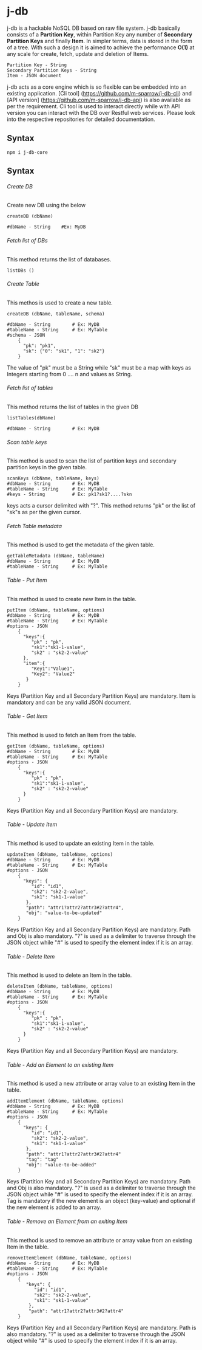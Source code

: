 # j-db
j-db is a hackable NoSQL DB based on raw file system. j-db basically consists of a **Partition Key**, within Partition Key any number of **Secondary Partition Keys** and finally **Item**. In simpler terms, data is stored in the form of a tree. With such a design it is aimed to achieve the performance **O(1)** at any scale for create, fetch, update and deletion of Items.

```
Partition Key - String
Secondary Partition Keys - String
Item - JSON document
```
j-db acts as a core engine which is so flexible can be embedded into an existing application. [Cli tool] (https://github.com/m-sparrow/j-db-cli) and [API version] (https://github.com/m-sparrow/j-db-api) is also available as per the requirement. Cli tool is used to interact directly while with API version you can interact with the DB over Restful web services. Please look into the respective repositories for detailed documentation.

## Syntax
```
npm i j-db-core
```

## Syntax

###### Create DB
Create new DB using the below
```
createDB (dbName)   

#dbName - String    #Ex: MyDB

```

###### Fetch list of DBs
This method returns the list of databases.
```
listDBs ()
```

###### Create Table
This methos is used to create a new table.
```
createDB (dbName, tableName, schema)   

#dbName - String        # Ex: MyDB
#tableName - String     # Ex: MyTable
#schema - JSON
    {
      "pk": "pk1",
      "sk": {"0": "sk1", "1": "sk2"}
    }
```
The value of "pk" must be a String while "sk" must be a map with keys as Integers starting from 0 .... n and values as String.

###### Fetch list of tables
This method returns the list of tables in the given DB
```
listTables(dbName)

#dbName - String        # Ex: MyDB
```

###### Scan table keys
This method is used to scan the list of partition keys and secondary partition keys in the given table.
```
scanKeys (dbName, tableName, keys)
#dbName - String        # Ex: MyDB
#tableName - String     # Ex: MyTable
#keys - String          # Ex: pk1?sk1?....?skn

```
keys acts a cursor delimited with "?". This method returns "pk" or the list of "sk"s as per the given cursor.

###### Fetch Table metadata
This method is used to get the metadata of the given table.
```
getTableMetadata (dbName, tableName)
#dbName - String        # Ex: MyDB
#tableName - String     # Ex: MyTable
```

###### Table - Put Item
This method is used to create new Item in the table.
```
putItem (dbName, tableName, options)
#dbName - String        # Ex: MyDB
#tableName - String     # Ex: MyTable
#options - JSON
    {
      "keys":{
         "pk" : "pk",
         "sk1":"sk1-1-value",
         "sk2" : "sk2-2-value"
      },
      "item":{
         "Key1":"Value1",
         "Key2": "Value2"
       }
    }
```
Keys (Partition Key and all Secondary Partition Keys) are mandatory. Item is mandatory and can be any valid JSON document.

###### Table - Get Item
This method is used to fetch an Item from the table.
```
getItem (dbName, tableName, options)
#dbName - String        # Ex: MyDB
#tableName - String     # Ex: MyTable
#options - JSON
    {
      "keys":{
         "pk" : "pk",
         "sk1":"sk1-1-value",
         "sk2" : "sk2-2-value"
      }
    }
```
Keys (Partition Key and all Secondary Partition Keys) are mandatory.

###### Table - Update Item
This method is used to update an existing Item in the table.
```
updateItem (dbName, tableName, options)
#dbName - String        # Ex: MyDB
#tableName - String     # Ex: MyTable
#options - JSON
    {
      "keys": {
         "id": "id1",
         "sk2": "sk2-2-value",
         "sk1": "sk1-1-value"
       },
       "path": "attr1?attr2?attr3#2?attr4",
       "obj": "value-to-be-updated"
    }
```
Keys (Partition Key and all Secondary Partition Keys) are mandatory. Path and Obj is also mandatory. "?" is used as a delimiter to traverse through the JSON object while "#" is used to specify the element index if it is an array.

###### Table - Delete Item
This method is used to delete an Item in the table.
```
deleteItem (dbName, tableName, options)
#dbName - String        # Ex: MyDB
#tableName - String     # Ex: MyTable
#options - JSON
    {
      "keys":{
         "pk" : "pk",
         "sk1":"sk1-1-value",
         "sk2" : "sk2-2-value"
      }
    }
```
Keys (Partition Key and all Secondary Partition Keys) are mandatory.

###### Table - Add an Element to an existing Item
This method is used a new attribute or array value to an existing Item in the table.
```
addItemElement (dbName, tableName, options)
#dbName - String        # Ex: MyDB
#tableName - String     # Ex: MyTable
#options - JSON
    {
      "keys": {
         "id": "id1",
         "sk2": "sk2-2-value",
         "sk1": "sk1-1-value"
       },
       "path": "attr1?attr2?attr3#2?attr4"
       "tag": "tag"
       "obj": "value-to-be-added"
    }
```
Keys (Partition Key and all Secondary Partition Keys) are mandatory. Path and Obj is also mandatory. "?" is used as a delimiter to traverse through the JSON object while "#" is used to specify the element index if it is an array. Tag is mandatory if the new element is an object (key-value) and optional if the new element is added to an array.

###### Table - Remove an Element from an exiting Item
This method is used to remove an attribute or array value from an existing Item in the table.
```
removeItemElement (dbName, tableName, options)
#dbName - String        # Ex: MyDB
#tableName - String     # Ex: MyTable
#options - JSON
    {
       "keys": {
          "id": "id1",
          "sk2": "sk2-2-value",
          "sk1": "sk1-1-value"
        },
        "path": "attr1?attr2?attr3#2?attr4"
    }
```
Keys (Partition Key and all Secondary Partition Keys) are mandatory. Path is also mandatory. "?" is used as a delimiter to traverse through the JSON object while "#" is used to specify the element index if it is an array.
